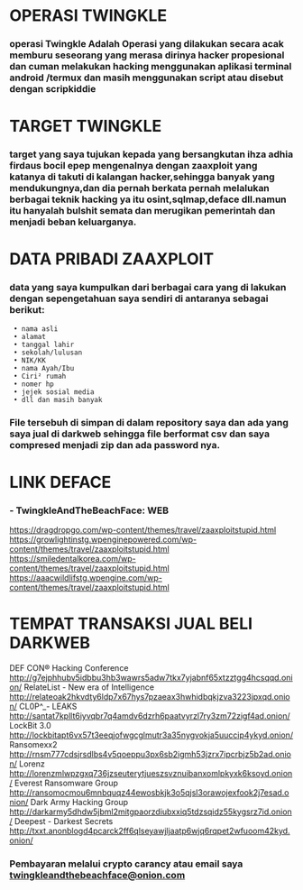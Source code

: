 # OPERASI TWINGKLE
### operasi Twingkle Adalah Operasi yang dilakukan secara acak memburu seseorang yang merasa dirinya hacker propesional dan cuman melakukan hacking menggunakan aplikasi terminal android /termux dan masih menggunakan script atau disebut dengan scripkiddie

# TARGET TWINGKLE
### target yang saya tujukan kepada yang bersangkutan ihza adhia firdaus bocil epep mengenalnya dengan zaaxploit yang katanya di takuti di kalangan hacker,sehingga banyak yang mendukungnya,dan dia pernah berkata pernah melalukan berbagai teknik hacking ya itu osint,sqlmap,deface dll.namun itu hanyalah bulshit semata dan merugikan pemerintah dan menjadi beban keluarganya.

# DATA PRIBADI ZAAXPLOIT
### data yang saya kumpulkan dari berbagai cara yang di lakukan dengan sepengetahuan saya sendiri di antaranya sebagai berikut:

  ```
   • nama asli
   • alamat
   • tanggal lahir
   • sekolah/lulusan
   • NIK/KK 
   • nama Ayah/Ibu 
   • Ciri² rumah 
   • nomer hp
   • jejek sosial media
   • dll dan masih banyak
  ```
### File tersebuh di simpan di dalam repository saya dan ada yang saya jual di darkweb sehingga file berformat csv dan saya compresed menjadi zip dan ada password nya.

# LINK DEFACE
### - TwingkleAndTheBeachFace: WEB

https://dragdropgo.com/wp-content/themes/travel/zaaxploitstupid.html
https://growlightinstg.wpenginepowered.com/wp-content/themes/travel/zaaxploitstupid.html
https://smiledentalkorea.com/wp-content/themes/travel/zaaxploitstupid.html
https://aaacwildlifstg.wpengine.com/wp-content/themes/travel/zaaxploitstupid.html

# TEMPAT TRANSAKSI JUAL BELI DARKWEB

DEF CON® Hacking Conference
http://g7ejphhubv5idbbu3hb3wawrs5adw7tkx7yjabnf65xtzztgg4hcsqqd.onion/
RelateList - New era of Intelligence
http://relateoak2hkvdty6ldp7x67hys7pzaeax3hwhidbqkjzva3223jpxqd.onion/
CL0P^_- LEAKS
http://santat7kpllt6iyvqbr7q4amdv6dzrh6paatvyrzl7ry3zm72zigf4ad.onion/
LockBit 3.0
http://lockbitapt6vx57t3eeqjofwgcglmutr3a35nygvokja5uuccip4ykyd.onion/
Ransomexx2
http://rnsm777cdsjrsdlbs4v5qoeppu3px6sb2igmh53jzrx7ipcrbjz5b2ad.onion/
Lorenz
http://lorenzmlwpzgxq736jzseuterytjueszsvznuibanxomlpkyxk6ksoyd.onion/
Everest Ransomware Group
http://ransomocmou6mnbquqz44ewosbkjk3o5qjsl3orawojexfook2j7esad.onion/
Dark Army Hacking Group
http://darkarmy5dhdw5jbml2mitgpaorzdiubxxiq5tdzsqidz55kygsrz7id.onion/
Deepest - Darkest Secrets
http://txxt.anonblogd4pcarck2ff6qlseyawjljaatp6wjq6rqpet2wfuoom42kyd.onion/

### Pembayaran melalui crypto carancy atau email saya twingkleandthebeachface@onion.com
